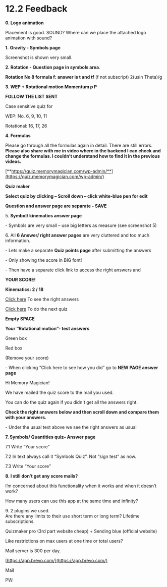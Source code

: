 # 12.2 Feedback

**0. Logo animation**

Placement is good. SOUND? Where can we place the attached logo animation with sound?

**1.** **Gravity - Symbols page**

Screenshot is shown very small.

**2. Rotation - Question page in symbols area**.

**Rotation No 8 formula f: answer is t and tf** (f not subscript) 2(usin Theta)/g

**3. WEP + Rotational motion Momentum p P**

**FOLLOW THE LIST SENT**

Case sensitive quiz for

WEP: No. 6, 9, 10, 11

Rotational: 16, 17, 26

**4. Formulas**

Please go through all the formulas again in detail. There are still errors. **Please also share with me in video where in the backend I can check and change the formulas. I couldn’t understand how to find it in the previous videos.**

[**https://quiz.memorymagician.com/wp-admin/**](https://quiz.memorymagician.com/wp-admin/)

**Quiz maker**

**Select quiz by clicking – Scroll down – click white-blue pen for edit**

**Question and answer page are separate - SAVE**

5\. **Symbol/ kinematics answer page**

\- Symbols are very small – use big letters as measure (see screenshot 5)

6\. All **6 Answer/ right answer pages** are very cluttered and too much information.

\- Lets make a separate **Quiz points page** after submitting the answers

\- Only showing the score in BIG font!

\- Then have a separate click link to access the right answers and

**YOUR SCORE!**

**Kinematics: 2 / 18**

[Click here](https://quiz.memorymagician.com/) To see the right answers

[Click here](https://quiz.memorymagician.com/) To do the next quiz

**Empty SPACE**

**Your “Rotational motion”- test answers**

Green box

Red box

(Remove your score)

\- When clicking “Click here to see how you did” go to **NEW PAGE answer page**

Hi Memory Magician!

We have mailed the quiz score to the mail you used.

You can do the quiz again if you didn't get all the answers right.

**Check the right answers below and then scroll down and compare them with your answers.**

\- Under the usual text above we see the right answers as usual

**7. Symbols/ Quantities quiz– Answer page**

7.1 Write “Your score”

7.2 In text always call it “Symbols Quiz”. Not “sign test” as now.

7.3 Write “Your score”

**8. I still don’t get any score mails?**

I’m concerned about this functionality when it works and when it doesn’t work?

How many users can use this app at the same time and infinity?

9\. 2 plugins we used.\
Are there any limits to their use short term or long term? Lifetime subscriptions.

Quizmaker pro (3rd part website cheap) + Sending blue (official website)

Like restrictions on max users at one time or total users?

Mail server is 300 per day.

[https://app.brevo.com/](https://app.brevo.com/)

Mail

PW:

